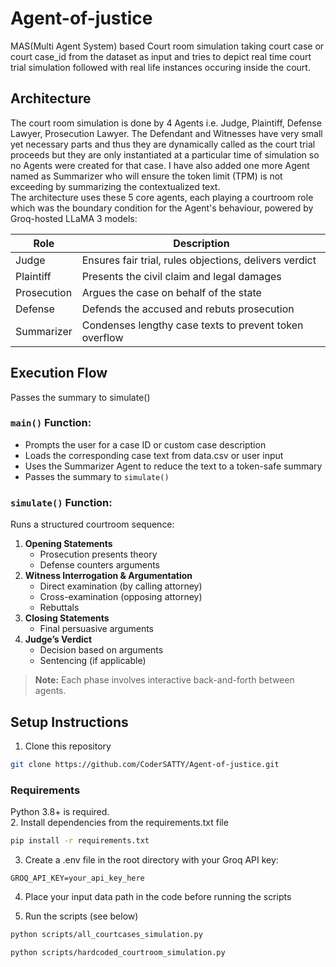 # Agent-of-justice
MAS(Multi Agent System) based Court room simulation taking court case or court case_id from the dataset as input and tries to depict real time court trial simulation followed with real life instances occuring inside the court. 

## Architecture 
The court room simulation is done by 4 Agents i.e. Judge, Plaintiff, Defense Lawyer, Prosecution Lawyer. The Defendant and Witnesses have very small yet necessary parts and thus they are dynamically called as the court trial proceeds but they are only instantiated at a particular time of simulation so no Agents were created for that case. I have also added one more Agent named as Summarizer who will ensure the token limit (TPM) is not exceeding by summarizing the contextualized text.       
The architecture uses these 5 core agents, each playing a courtroom role which was the boundary condition for the Agent's behaviour, powered by Groq-hosted LLaMA 3 models:

| Role| Description |
|----------|----------|
| Judge | Ensures fair trial, rules objections, delivers verdict |
| Plaintiff	 | Presents the civil claim and legal damages| 
|  Prosecution	 | Argues the case on behalf of the state| 
| Defense	 | Defends the accused and rebuts prosecution | 
| Summarizer | Condenses lengthy case texts to prevent token overflow| 
	
## Execution Flow


Passes the summary to simulate()
### `main()` Function:
- Prompts the user for a case ID or custom case description
- Loads the corresponding case text from data.csv or user input
- Uses the Summarizer Agent to reduce the text to a token-safe summary
- Passes the summary to `simulate()`

### `simulate()` Function:
Runs a structured courtroom sequence:
1. **Opening Statements**
   - Prosecution presents theory
   - Defense counters arguments
2. **Witness Interrogation & Argumentation**
   - Direct examination (by calling attorney)
   - Cross-examination (opposing attorney)
   - Rebuttals
3. **Closing Statements**
   - Final persuasive arguments
4. **Judge’s Verdict**
   - Decision based on arguments
   - Sentencing (if applicable)

> **Note:** Each phase involves interactive back-and-forth between agents. 

## Setup Instructions
1. Clone this repository
```bash
git clone https://github.com/CoderSATTY/Agent-of-justice.git
```
### Requirements

Python 3.8+ is required.\
2. Install dependencies from the requirements.txt file
```bash
pip install -r requirements.txt
```
3. Create a .env file in the root directory with your Groq API key:

```env
GROQ_API_KEY=your_api_key_here
```
4. Place your input data path in the code before running the scripts

5. Run the scripts (see below)
```bash
python scripts/all_courtcases_simulation.py
```
```bash
python scripts/hardcoded_courtroom_simulation.py
```

